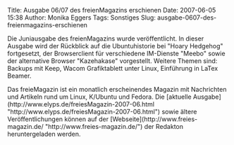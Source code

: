 Title: Ausgabe 06/07 des freienMagazins erschienen
Date: 2007-06-05 15:38
Author: Monika Eggers
Tags: Sonstiges
Slug: ausgabe-0607-des-freienmagazins-erschienen

Die Juniausgabe des freienMagazins wurde veröffentlicht. In dieser
Ausgabe wird der Rückblick auf die Ubuntuhistorie bei "Hoary Hedgehog"
fortgesetzt, der Browserclient für verschiedene IM-Dienste "Meebo" sowie
der alternative Browser "Kazehakase" vorgestellt. Weitere Themen sind:
Backups mit Keep, Wacom Grafiktablett unter Linux, Einführung in LaTex
Beamer.

</p>
Das freieMagazin ist ein monatlich erscheinendes Magazin mit Nachrichten
und Artikeln rund um Linux, K/Ubuntu und Fedora. Die [aktuelle
Ausgabe](http://www.elyps.de/freiesMagazin-2007-06.html "http://www.elyps.de/freiesMagazin-2007-06.html") sowie ältere Veröffentlichungen können auf der
[Webseite](http://www.freies-magazin.de/ "http://www.freies-magazin.de/") der Redakton heruntergeladen werden.

</p>
<!--break--><!--break-->
